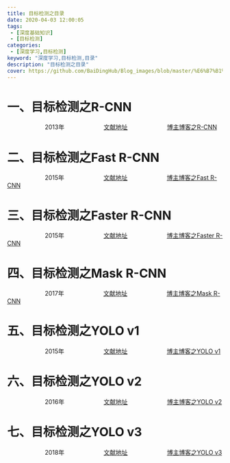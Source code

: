 ```yaml
---
title: 目标检测之目录
date: 2020-04-03 12:00:05
tags:
 - [深度基础知识]
 - [目标检测]
categories: 
 - [深度学习,目标检测]
keyword: "深度学习,目标检测,目录"
description: "目标检测之目录"
cover: https://github.com/BaiDingHub/Blog_images/blob/master/%E6%B7%B1%E5%BA%A6%E5%AD%A6%E4%B9%A0/%E6%B7%B1%E5%BA%A6%E5%AD%A6%E4%B9%A0%E7%9F%A5%E8%AF%86%E7%B3%BB%E5%88%97/%E6%B7%B1%E5%BA%A6%E5%AD%A6%E4%B9%A0%E7%9F%A5%E8%AF%86%E7%B3%BB%E5%88%97(%E4%B8%89)%20%E5%8D%B7%E7%A7%AF%E7%BD%91%E7%BB%9C%E6%A8%A1%E5%9E%8B%E4%BB%8B%E7%BB%8D/cover.png?raw=true
---
```


<meta name="referrer" content="no-referrer"/>

# 一、目标检测之R-CNN
&emsp;&emsp;&emsp;&emsp;&emsp;&emsp; 2013年
&emsp;&emsp;&emsp;&emsp;&emsp;&emsp; [文献地址](https://arxiv.org/abs/1311.2524)
&emsp;&emsp;&emsp;&emsp;&emsp;&emsp; [博主博客之R-CNN](https://blog.csdn.net/StardustYu/article/details/96189062)

# 二、目标检测之Fast R-CNN
&emsp;&emsp;&emsp;&emsp;&emsp;&emsp; 2015年
&emsp;&emsp;&emsp;&emsp;&emsp;&emsp; [文献地址](https://www.cv-foundation.org/openaccess/content_iccv_2015/papers/Girshick_Fast_R-CNN_ICCV_2015_paper.pdf)
&emsp;&emsp;&emsp;&emsp;&emsp;&emsp; [博主博客之Fast R-CNN](https://blog.csdn.net/StardustYu/article/details/96431859)


# 三、目标检测之Faster R-CNN
&emsp;&emsp;&emsp;&emsp;&emsp;&emsp; 2015年
&emsp;&emsp;&emsp;&emsp;&emsp;&emsp; [文献地址](https://arxiv.org/abs/1506.01497)
&emsp;&emsp;&emsp;&emsp;&emsp;&emsp; [博主博客之Faster R-CNN](https://blog.csdn.net/StardustYu/article/details/97538209)

# 四、目标检测之Mask R-CNN
&emsp;&emsp;&emsp;&emsp;&emsp;&emsp; 2017年
&emsp;&emsp;&emsp;&emsp;&emsp;&emsp; [文献地址](https://arxiv.org/abs/1703.06870)
&emsp;&emsp;&emsp;&emsp;&emsp;&emsp; [博主博客之Mask R-CNN](https://blog.csdn.net/StardustYu/article/details/98460217)


# 五、目标检测之YOLO v1
&emsp;&emsp;&emsp;&emsp;&emsp;&emsp; 2015年
&emsp;&emsp;&emsp;&emsp;&emsp;&emsp; [文献地址](https://arxiv.org/pdf/1506.02640.pdf)
&emsp;&emsp;&emsp;&emsp;&emsp;&emsp; [博主博客之YOLO v1](https://blog.csdn.net/StardustYu/article/details/98740502)


# 六、目标检测之YOLO v2
&emsp;&emsp;&emsp;&emsp;&emsp;&emsp; 2016年
&emsp;&emsp;&emsp;&emsp;&emsp;&emsp; [文献地址](https://arxiv.org/abs/1612.08242)
&emsp;&emsp;&emsp;&emsp;&emsp;&emsp; [博主博客之YOLO v2](https://blog.csdn.net/StardustYu/article/details/98871610)


# 七、目标检测之YOLO v3
&emsp;&emsp;&emsp;&emsp;&emsp;&emsp; 2018年
&emsp;&emsp;&emsp;&emsp;&emsp;&emsp; [文献地址](https://pjreddie.com/media/files/papers/YOLOv3.pdf)
&emsp;&emsp;&emsp;&emsp;&emsp;&emsp; [博主博客之YOLO v3](https://blog.csdn.net/StardustYu/article/details/98883870)

